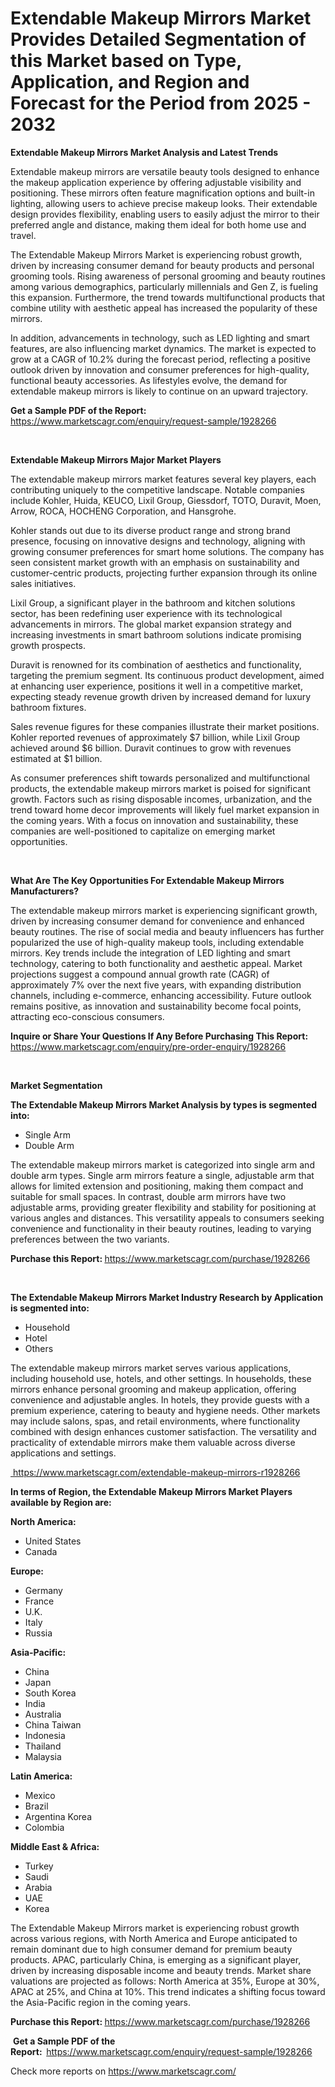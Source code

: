 <p><h1>Extendable Makeup Mirrors Market Provides Detailed Segmentation of this Market based on Type, Application, and Region and Forecast for the Period from 2025 - 2032</h1></p><p><strong>Extendable Makeup Mirrors Market Analysis and Latest Trends</strong></p>
<p><p>Extendable makeup mirrors are versatile beauty tools designed to enhance the makeup application experience by offering adjustable visibility and positioning. These mirrors often feature magnification options and built-in lighting, allowing users to achieve precise makeup looks. Their extendable design provides flexibility, enabling users to easily adjust the mirror to their preferred angle and distance, making them ideal for both home use and travel.</p><p>The Extendable Makeup Mirrors Market is experiencing robust growth, driven by increasing consumer demand for beauty products and personal grooming tools. Rising awareness of personal grooming and beauty routines among various demographics, particularly millennials and Gen Z, is fueling this expansion. Furthermore, the trend towards multifunctional products that combine utility with aesthetic appeal has increased the popularity of these mirrors.</p><p>In addition, advancements in technology, such as LED lighting and smart features, are also influencing market dynamics. The market is expected to grow at a CAGR of 10.2% during the forecast period, reflecting a positive outlook driven by innovation and consumer preferences for high-quality, functional beauty accessories. As lifestyles evolve, the demand for extendable makeup mirrors is likely to continue on an upward trajectory.</p></p>
<p><strong>Get a Sample PDF of the Report:&nbsp;</strong> <a href="https://www.marketscagr.com/enquiry/request-sample/1928266?utm_campaign=1743&utm_medium=2&utm_source=Github&utm_content=ia&utm_term=15012025&utm_id=extendable-makeup-mirrors">https://www.marketscagr.com/enquiry/request-sample/1928266</a></p>
<p>&nbsp;</p>
<p><strong>Extendable Makeup Mirrors Major Market Players</strong></p>
<p><p>The extendable makeup mirrors market features several key players, each contributing uniquely to the competitive landscape. Notable companies include Kohler, Huida, KEUCO, Lixil Group, Giessdorf, TOTO, Duravit, Moen, Arrow, ROCA, HOCHENG Corporation, and Hansgrohe.</p><p>Kohler stands out due to its diverse product range and strong brand presence, focusing on innovative designs and technology, aligning with growing consumer preferences for smart home solutions. The company has seen consistent market growth with an emphasis on sustainability and customer-centric products, projecting further expansion through its online sales initiatives.</p><p>Lixil Group, a significant player in the bathroom and kitchen solutions sector, has been redefining user experience with its technological advancements in mirrors. The global market expansion strategy and increasing investments in smart bathroom solutions indicate promising growth prospects.</p><p>Duravit is renowned for its combination of aesthetics and functionality, targeting the premium segment. Its continuous product development, aimed at enhancing user experience, positions it well in a competitive market, expecting steady revenue growth driven by increased demand for luxury bathroom fixtures.</p><p>Sales revenue figures for these companies illustrate their market positions. Kohler reported revenues of approximately $7 billion, while Lixil Group achieved around $6 billion. Duravit continues to grow with revenues estimated at $1 billion.</p><p>As consumer preferences shift towards personalized and multifunctional products, the extendable makeup mirrors market is poised for significant growth. Factors such as rising disposable incomes, urbanization, and the trend toward home decor improvements will likely fuel market expansion in the coming years. With a focus on innovation and sustainability, these companies are well-positioned to capitalize on emerging market opportunities.</p></p>
<p>&nbsp;</p>
<p><strong>What Are The Key Opportunities For Extendable Makeup Mirrors Manufacturers?</strong></p>
<p><p>The extendable makeup mirrors market is experiencing significant growth, driven by increasing consumer demand for convenience and enhanced beauty routines. The rise of social media and beauty influencers has further popularized the use of high-quality makeup tools, including extendable mirrors. Key trends include the integration of LED lighting and smart technology, catering to both functionality and aesthetic appeal. Market projections suggest a compound annual growth rate (CAGR) of approximately 7% over the next five years, with expanding distribution channels, including e-commerce, enhancing accessibility. Future outlook remains positive, as innovation and sustainability become focal points, attracting eco-conscious consumers.</p></p>
<p><strong>Inquire or Share Your Questions If Any Before Purchasing This Report:</strong> <a href="https://www.marketscagr.com/enquiry/pre-order-enquiry/1928266?utm_campaign=1743&utm_medium=2&utm_source=Github&utm_content=ia&utm_term=15012025&utm_id=extendable-makeup-mirrors">https://www.marketscagr.com/enquiry/pre-order-enquiry/1928266</a></p>
<p>&nbsp;</p>
<p><strong>Market Segmentation</strong></p>
<p><strong>The Extendable Makeup Mirrors Market Analysis by types is segmented into:</strong></p>
<p><ul><li>Single Arm</li><li>Double Arm</li></ul></p>
<p><p>The extendable makeup mirrors market is categorized into single arm and double arm types. Single arm mirrors feature a single, adjustable arm that allows for limited extension and positioning, making them compact and suitable for small spaces. In contrast, double arm mirrors have two adjustable arms, providing greater flexibility and stability for positioning at various angles and distances. This versatility appeals to consumers seeking convenience and functionality in their beauty routines, leading to varying preferences between the two variants.</p></p>
<p><strong>Purchase this Report:&nbsp;</strong><a href="https://www.marketscagr.com/purchase/1928266?utm_campaign=1743&utm_medium=2&utm_source=Github&utm_content=ia&utm_term=15012025&utm_id=extendable-makeup-mirrors">https://www.marketscagr.com/purchase/1928266</a></p>
<p>&nbsp;</p>
<p><strong>The Extendable Makeup Mirrors Market Industry Research by Application is segmented into:</strong></p>
<p><ul><li>Household</li><li>Hotel</li><li>Others</li></ul></p>
<p><p>The extendable makeup mirrors market serves various applications, including household use, hotels, and other settings. In households, these mirrors enhance personal grooming and makeup application, offering convenience and adjustable angles. In hotels, they provide guests with a premium experience, catering to beauty and hygiene needs. Other markets may include salons, spas, and retail environments, where functionality combined with design enhances customer satisfaction. The versatility and practicality of extendable mirrors make them valuable across diverse applications and settings.</p></p>
<p><a href="https://www.marketscagr.com/extendable-makeup-mirrors-r1928266?utm_campaign=1743&utm_medium=2&utm_source=Github&utm_content=ia&utm_term=15012025&utm_id=extendable-makeup-mirrors">&nbsp;https://www.marketscagr.com/extendable-makeup-mirrors-r1928266</a></p>
<p><strong>In terms of Region, the Extendable Makeup Mirrors Market Players available by Region are:</strong></p>
<p>
    <p> <strong> North America: </strong>
        <ul>
            <li>United States</li>
            <li>Canada</li>
        </ul>
        </p> 
    <p> <strong> Europe: </strong>
        <ul>
            <li>Germany</li>
            <li>France</li>
            <li>U.K.</li>
            <li>Italy</li>
            <li>Russia</li>
        </ul>
        </p> 
    <p> <strong> Asia-Pacific: </strong>
        <ul>
            <li>China</li>
            <li>Japan</li>
            <li>South Korea</li>
            <li>India</li>
            <li>Australia</li>
            <li>China Taiwan</li>
            <li>Indonesia</li>
            <li>Thailand</li>
            <li>Malaysia</li>
        </ul>
        </p> 
    <p> <strong> Latin America: </strong>
        <ul>
            <li>Mexico</li>
            <li>Brazil</li>
            <li>Argentina Korea</li>
            <li>Colombia</li>
        </ul>
        </p> 
    <p> <strong> Middle East & Africa: </strong>
        <ul>
            <li>Turkey</li>
            <li>Saudi</li>
            <li>Arabia</li>
            <li>UAE</li>
            <li>Korea</li>
        </ul>
    </p>
    </p>
<p><p>The Extendable Makeup Mirrors market is experiencing robust growth across various regions, with North America and Europe anticipated to remain dominant due to high consumer demand for premium beauty products. APAC, particularly China, is emerging as a significant player, driven by increasing disposable income and beauty trends. Market share valuations are projected as follows: North America at 35%, Europe at 30%, APAC at 25%, and China at 10%. This trend indicates a shifting focus toward the Asia-Pacific region in the coming years.</p></p>
<p><strong>Purchase this Report: </strong><a href="https://www.marketscagr.com/purchase/1928266?utm_campaign=1743&utm_medium=2&utm_source=Github&utm_content=ia&utm_term=15012025&utm_id=extendable-makeup-mirrors">https://www.marketscagr.com/purchase/1928266</a></p>
<p>&nbsp;<strong>Get a Sample PDF of the Report:&nbsp;&nbsp;</strong><a href="https://www.marketscagr.com/enquiry/request-sample/1928266?utm_campaign=1743&utm_medium=2&utm_source=Github&utm_content=ia&utm_term=15012025&utm_id=extendable-makeup-mirrors">https://www.marketscagr.com/enquiry/request-sample/1928266</a></p>
<p><strong></strong></p>
<p>Check more reports on <a href="https://www.marketscagr.com/?utm_campaign=1743&utm_medium=2&utm_source=Github&utm_content=ia&utm_term=15012025&utm_id=extendable-makeup-mirrors">https://www.marketscagr.com/</a></p>